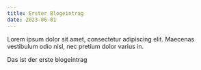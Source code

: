 ```yaml
---
title: Erster Blogeintrag
date: 2023-06-01
---
```


Lorem ipsum dolor sit amet, consectetur adipiscing elit. Maecenas vestibulum odio nisl, nec pretium dolor varius in.
<!--more-->
Das ist der erste blogeintrag

